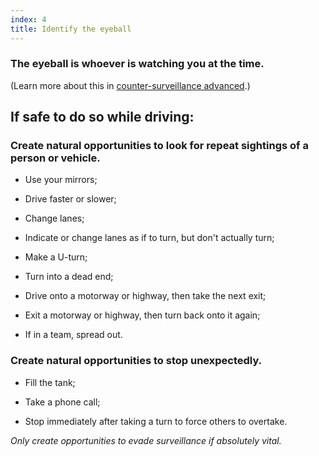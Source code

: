 ```yaml
---
index: 4
title: Identify the eyeball
---
```

### The eyeball is whoever is watching you at the time. 

(Learn more about this in [counter-surveillance advanced](umbrella://lesson/counter-surveillance/1).)

## If safe to do so while driving:

### Create natural opportunities to look for repeat sightings of a person or vehicle.

*   Use your mirrors;

*   Drive faster or slower;

*	Change lanes;

*   Indicate or change lanes as if to turn, but don't actually turn;

*	Make a U-turn;

*	Turn into a dead end;

*	Drive onto a motorway or highway, then take the next exit;

*	Exit a motorway or highway, then turn back onto it again;

*	If in a team, spread out.

### Create natural opportunities to stop unexpectedly.

*   Fill the tank;

*	Take a phone call;

*   Stop immediately after taking a turn to force others to overtake.

*Only create opportunities to evade surveillance if absolutely vital.*